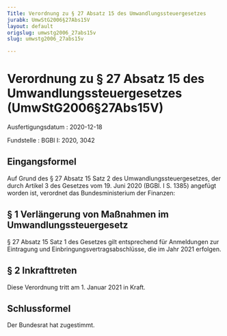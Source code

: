 ```yaml
---
Title: Verordnung zu § 27 Absatz 15 des Umwandlungssteuergesetzes
jurabk: UmwStG2006§27Abs15V
layout: default
origslug: umwstg2006_27abs15v
slug: umwstg2006_27abs15v

---
```


# Verordnung zu § 27 Absatz 15 des Umwandlungssteuergesetzes (UmwStG2006§27Abs15V)

Ausfertigungsdatum
:   2020-12-18

Fundstelle
:   BGBl I: 2020, 3042


## Eingangsformel

Auf Grund des § 27 Absatz 15 Satz 2 des Umwandlungssteuergesetzes, der
durch Artikel 3 des Gesetzes vom 19. Juni 2020 (BGBl. I S. 1385)
angefügt worden ist, verordnet das Bundesministerium der Finanzen:


## § 1 Verlängerung von Maßnahmen im Umwandlungssteuergesetz

§ 27 Absatz 15 Satz 1 des Gesetzes gilt entsprechend für Anmeldungen
zur Eintragung und Einbringungsvertragsabschlüsse, die im Jahr 2021
erfolgen.


## § 2 Inkrafttreten

Diese Verordnung tritt am 1. Januar 2021 in Kraft.


## Schlussformel

Der Bundesrat hat zugestimmt.


